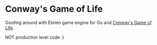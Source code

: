 # Conway's Game of Life

Goofing around with Ebiten game engine for Go and [Conway's Game of Life](https://en.wikipedia.org/wiki/Conway%27s_Game_of_Life).

NOT production level code :)
